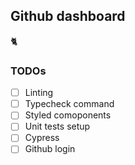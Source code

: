 ## Github dashboard

🐈

### TODOs

- [ ] Linting
- [ ] Typecheck command
- [ ] Styled comoponents
- [ ] Unit tests setup
- [ ] Cypress
- [ ] Github login
